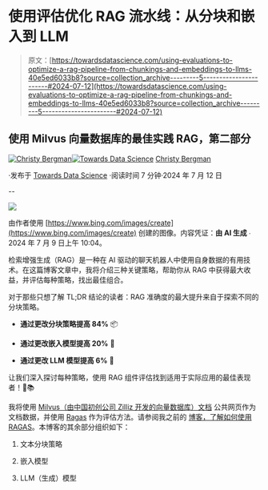# 使用评估优化 RAG 流水线：从分块和嵌入到 LLM

> 原文：[https://towardsdatascience.com/using-evaluations-to-optimize-a-rag-pipeline-from-chunkings-and-embeddings-to-llms-40e5ed6033b8?source=collection_archive---------5-----------------------#2024-07-12](https://towardsdatascience.com/using-evaluations-to-optimize-a-rag-pipeline-from-chunkings-and-embeddings-to-llms-40e5ed6033b8?source=collection_archive---------5-----------------------#2024-07-12)

## 使用 Milvus 向量数据库的最佳实践 RAG，第二部分

[](https://medium.com/@christybergman?source=post_page---byline--40e5ed6033b8--------------------------------)[![Christy Bergman](../Images/b8431b925cfe7bd0d3a035761fd1e7f8.png)](https://medium.com/@christybergman?source=post_page---byline--40e5ed6033b8--------------------------------)[](https://towardsdatascience.com/?source=post_page---byline--40e5ed6033b8--------------------------------)[![Towards Data Science](../Images/a6ff2676ffcc0c7aad8aaf1d79379785.png)](https://towardsdatascience.com/?source=post_page---byline--40e5ed6033b8--------------------------------) [Christy Bergman](https://medium.com/@christybergman?source=post_page---byline--40e5ed6033b8--------------------------------)

·发布于 [Towards Data Science](https://towardsdatascience.com/?source=post_page---byline--40e5ed6033b8--------------------------------) ·阅读时间 7 分钟·2024 年 7 月 12 日

--

![](../Images/b8ef251d4f0bd38f28fc612832fb483c.png)

由作者使用 [https://www.bing.com/images/create](https://www.bing.com/images/create) 创建的图像。内容凭证：**由 AI 生成** ∙ 2024 年 7 月 9 日上午 10:04。

检索增强生成（RAG）是一种在 AI 驱动的聊天机器人中使用自身数据的有用技术。在这篇博客文章中，我将介绍三种关键策略，帮助你从 RAG 中获得最大收益，并评估每种策略，找出最佳组合。

对于那些只想了解 TL;DR 结论的读者：RAG 准确度的最大提升来自于探索不同的分块策略。

+   **通过更改分块策略提高 84%** 📦

+   **通过更改嵌入模型提高 20%** 🤖

+   **通过更改 LLM 模型提高 6%** 🧪

让我们深入探讨每种策略，使用 RAG 组件评估找到适用于实际应用的最佳表现者！🚀📚

我将使用 [Milvus（由中国初创公司 Zilliz 开发的向量数据库）文档](https://milvus.io/docs) 公共网页作为文档数据，并使用 [Ragas](https://github.com/explodinggradients/ragas) 作为评估方法。请参阅我之前的 [博客，了解如何使用 RAGAS](https://medium.com/towards-data-science/rag-evaluation-using-ragas-4645a4c6c477)。本博客的其余部分组织如下：

1.  文本分块策略

1.  嵌入模型

1.  LLM（生成）模型
